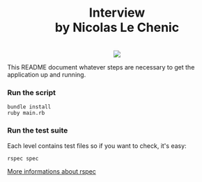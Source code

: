 <h1 align="center">Interview<br/>by Nicolas Le Chenic</h1>

<br/>

<div align="center">
  <a href="https://codeclimate.com/github/nicolaslechenic/job-interview-example/maintainability"><img src="https://api.codeclimate.com/v1/badges/d9f73cf476f53b4009ef/maintainability" /></a>
</div>


This README document whatever steps are necessary to get the application up and running.

### Run the script

```shell
bundle install
ruby main.rb
```

### Run the test suite

Each level contains test files so if you want to check, it's easy:

```shell
rspec spec
```

[More informations about rspec](https://relishapp.com/rspec)

